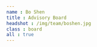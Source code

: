 ```yaml
---
name : Bo Shen
title : Advisory Board
headshot : /img/team/boshen.jpg
class : board
all : true
---
```

